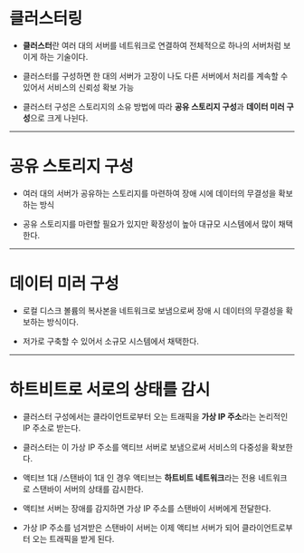 
# 클러스터링

* <b>클러스터</b>란 여러 대의 서버를 네트워크로 연결하여 전체적으로 하나의 서버처럼 보이게 하는 기술이다.

* 클러스터를 구성하면 한 대의 서버가 고장이 나도 다른 서버에서 처리를 계속할 수 있어서 서비스의 신뢰성 확보 가능

* 클러스터 구성은 스토리지의 소유 방법에 따라 <b>공유 스토리지 구성</b>과 <b>데이터 미러 구성</b>으로 크게 나뉜다.

---

# 공유 스토리지 구성

* 여러 대의 서버가 공유하는 스토리지를 마련하여 장애 시에 데이터의 무결성을 확보하는 방식

* 공유 스토리지를 마련할 필요가 있지만 확장성이 높아 대규모 시스템에서 많이 채택한다.

---

# 데이터 미러 구성

* 로컬 디스크 볼륨의 복사본을 네트워크로 보냄으로써 장애 시 데이터의 무결성을 확보하는 방식이다.

* 저가로 구축할 수 있어서 소규모 시스템에서 채택한다.

---

# 하트비트로 서로의 상태를 감시

* 클러스터 구성에서는 클라이언트로부터 오는 트래픽을 <b>가상 IP 주소</b>라는 논리적인 IP 주소로 받는다.

* 클러스터는 이 가상 IP 주소를 액티브 서버로 보냄으로써 서비스의 다중성을 확보한다.

* 액티브 1대 /스탠바이 1대 인 경우 액티브는 <b>하트비트 네트워크</b>라는 전용 네트워크로 스탠바이 서버의 상태를 감시한다.

* 액티브 서버는 장애를 감지하면 가상 IP 주소를 스탠바이 서버에게 전달한다.

* 가상 IP 주소를 넘겨받은 스탠바이 서버는 이제 액티브 서버가 되어 클라이언트로부터 오는 트래픽을 받게 된다.

